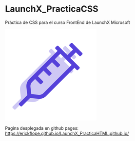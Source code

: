 # LaunchX_PracticaCSS
Práctica de CSS para el curso FrontEnd de LaunchX Microsoft

![LOGO](./images/vaccinationIcon.png)

Pagina desplegada en github pages: https://erickflope.github.io/LaunchX_PracticaHTML.github.io/
